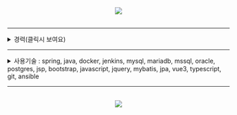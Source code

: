 <div align="center">
  <img src="https://capsule-render.vercel.app/api?type=waving&color=auto&height=300&section=header&text=Introduce%20MySelf&fontSize=90&fontAlign=50&fontAlignY=30&desc=Gyuil%20GitRepository&descSize=50&descAlignY=60" />
</div>
<br>
<hr>
<details>
  <summary>경력(클릭시 보여요)</summary>
  <div align="center">
    <table>
      <thead>
        <tr>
          <th>개발 기간</th>
          <th>개발 내용</th>
          <th>사용 기술</th>
        </tr>
      </thead>
      <tbody>
        <td>2021.09 ~ 2023.12</td>
        <td>
          운영실태보고서와 감사보고서를 생성하는 내부회계 시스템 솔루션을 가진 회사에서 근무하였습니다.
        </td>
        <td>
          spring, java, docker, jenkins, mysql, mariadb, mssql, oracle, postgres, jsp, bootstrap, dhtmlx, javascript, jquery, mybatis
        </td>
      </tbody>
    </table>
  </div>
</details>
<hr>
<details>
  <summary>
    사용기술 : spring, java, docker, jenkins, mysql, mariadb, mssql, oracle, postgres, jsp, bootstrap, javascript, jquery, mybatis, jpa, vue3, typescript, git, ansible
  </summary>
  <div markdown="1" align="center">
        <br>
       <table>
       <thead>
        <tr>
          <th colspan="5"><h3> My Skill</th>
        </tr>
        <tr>
          <td colspan="5"><img src="https://github-readme-stats.vercel.app/api/top-langs/?username=pgi9104&layout=pie"/></td>
        </tr>
        <tr>
          <th colspan="3" rowspan="2">Category</th>
          <th rowspan="2">Skill</th>
          <th>Useable</th>
        </tr>
       </thead>
       <tbody>
        <tr>
          <th rowspan="8">BackEnd</th>
          <th rowspan="2" colspan="2">Languages</th>
          <td rowspan="2"><img src="https://img.shields.io/badge/java-%23ED8B00.svg?style=for-the-badge&logo=openjdk&logoColor=white"/</td>
          <td><img src="https://img.shields.io/badge/spring-%236DB33F.svg?style=for-the-badge&logo=spring&logoColor=white"/></td>
        </tr>
         <tr>
           <td><img src="https://img.shields.io/badge/JWT-black?style=for-the-badge&logo=JSON%20web%20tokens"/></td>
         </tr>
        <tr>
          <th rowspan="5">DataBases</th>
          <th rowspan="5">RDBMS</th>
          <td><img src="https://img.shields.io/badge/MariaDB-003545?style=for-the-badge&logo=mariadb&logoColor=white"/></td>
          <td></td>
        </tr>
        <tr>
          <td><img src="https://img.shields.io/badge/postgres-%23316192.svg?style=for-the-badge&logo=postgresql&logoColor=white"/></td>
          <td></td>
        </tr>
        <tr>
          <td><img src="https://img.shields.io/badge/Microsoft%20SQL%20Server-CC2927?style=for-the-.badge&logo=microsoft%20sql%20server&logoColor=white"/></td>
          <td></td>
        </tr>
        <tr>
          <td><img src="https://img.shields.io/badge/mysql-4479A1.svg?style=for-the-badge&logo=mysql&logoColor=white"/></td>
          <td></td>
        </tr>
        <tr>
          <td><img src="https://img.shields.io/badge/Oracle-F80000?style=for-the-badge&logo=oracle&logoColor=white"/></td>
          <td></td>
        </tr>
        <tr>
          <th>Server</th>
          <th>Web Application Server</th>
          <td><img src="https://img.shields.io/badge/apache%20tomcat-%23F8DC75.svg?style=for-the-badge&logo=apache-tomcat&logoColor=black"/></td>
          <td></td>
        </tr>
        <tr>
          <th rowspan="5">FrontEnd</th>
          <th colspan="2" rowspan="4">Languages</th>
          <td><img src="https://img.shields.io/badge/javascript-%23323330.svg?style=for-the-badge&logo=javascript&logoColor=%23F7DF1E"/></td>
          <td><img src="https://img.shields.io/badge/jquery-%230769AD.svg?style=for-the-badge&logo=jquery&logoColor=white"/></td>
        </tr>
        <tr>
          <td><img src="https://img.shields.io/badge/html5-%23E34F26.svg?style=for-the-badge&logo=html5&logoColor=white"/></td>
          <td></td>
        </tr>
        <tr>
          <td><img src="https://img.shields.io/badge/css3-%231572B6.svg?style=for-the-badge&logo=css3&logoColor=white" /></td>
          <td><img src="https://img.shields.io/badge/bootstrap-%238511FA.svg?style=for-the-badge&logo=bootstrap&logoColor=white"/></td>
        </tr>
         <tr>
           <td><img src="https://img.shields.io/badge/typescript-%23007ACC.svg?style=for-the-badge&logo=typescript&logoColor=white"/></td>
           <td></td>
         </tr>
         <tr>
          <th>Server</th>
          <th>Web Server</th>
          <td><img src="https://img.shields.io/badge/nginx-%23009639.svg?style=for-the-badge&logo=nginx&logoColor=white"/></td>
          <td></td>
        </tr>
         <tr>
           <th rowspan="9">DevOps</th>
           <th rowspan="2" colspan="2">OS</th>
           <td><img src="https://img.shields.io/badge/Linux-FCC624?style=for-the-badge&logo=linux&logoColor=black"/></td>
           <td></td>
         </tr>
         <tr>
          <td><img src="https://img.shields.io/badge/Windows-0078D6?style=for-the-badge&logo=windows&logoColor=white"></td>
           <td></td>
         </tr>
         <tr>
           <th rowspan="3" colspan="2">CI/CD</th>
           <td><img src="https://img.shields.io/badge/jenkins-%232C5263.svg?style=for-the-badge&logo=jenkins&logoColor=white"></td>
           <td></td>
         </tr>
         <tr>
           <td><img src="https://img.shields.io/badge/docker-%230db7ed.svg?style=for-the-badge&logo=docker&logoColor=white"/></td>
           <td></td>
         </tr>
         <tr>
           <td><img src="https://img.shields.io/badge/kubernetes-%23326ce5.svg?style=for-the-badge&logo=kubernetes&logoColor=white"/></td>
           <td></td>
         </tr>
         <tr>
           <th colspan="2" rowspan="2">Configuration Management</th>
           <td rowspan="2"><img src="https://img.shields.io/badge/git-%23F05033.svg?style=for-the-badge&logo=git&logoColor=white"/></td>
           <td><img src="https://img.shields.io/badge/github-%23121011.svg?style=for-the-badge&logo=github&logoColor=white"/></td>
         </tr>
         <tr>
           <td><img src="https://img.shields.io/badge/gitlab-%23181717.svg?style=for-the-badge&logo=gitlab&logoColor=white"/></td>
         </tr>
         <tr>
           <th colspan="2">Issue Tracking Software</th>
           <td>RedMine</td>
           <td></td>
         </tr>
         <tr>
           <th colspan="2">IaC</th>
           <td><img src="https://img.shields.io/badge/ansible-%231A1918.svg?style=for-the-badge&logo=ansible&logoColor=white"/></td>
           <td></td>
         </tr>
       </tbody>
    </table>
  </div>
</details>
<hr>
<br>
<div align="center">
  <img src="https://capsule-render.vercel.app/api?type=waving&color=auto&height=300&section=footer&text=&fontSize=90&fontAlign=50&fontAlignY=30&desc=&descSize=50&descAlignY=60" />
</div>
